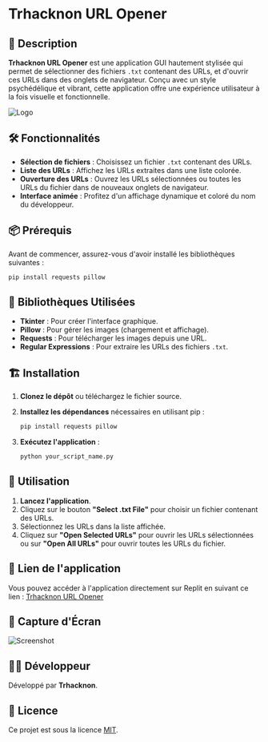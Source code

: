 # Trhacknon URL Opener

## 🚀 Description

**Trhacknon URL Opener** est une application GUI hautement stylisée qui permet de sélectionner des fichiers `.txt` contenant des URLs, et d'ouvrir ces URLs dans des onglets de navigateur. Conçu avec un style psychédélique et vibrant, cette application offre une expérience utilisateur à la fois visuelle et fonctionnelle.

![Logo](https://example.com/path_to_your_logo.png) <!-- Remplacez par l'URL de votre logo -->

## 🛠 Fonctionnalités

- **Sélection de fichiers** : Choisissez un fichier `.txt` contenant des URLs.
- **Liste des URLs** : Affichez les URLs extraites dans une liste colorée.
- **Ouverture des URLs** : Ouvrez les URLs sélectionnées ou toutes les URLs du fichier dans de nouveaux onglets de navigateur.
- **Interface animée** : Profitez d'un affichage dynamique et coloré du nom du développeur.

## 📦 Prérequis

Avant de commencer, assurez-vous d'avoir installé les bibliothèques suivantes :

```bash
pip install requests pillow
```

## 📜 Bibliothèques Utilisées

- **Tkinter** : Pour créer l'interface graphique.
- **Pillow** : Pour gérer les images (chargement et affichage).
- **Requests** : Pour télécharger les images depuis une URL.
- **Regular Expressions** : Pour extraire les URLs des fichiers `.txt`.

## 🏗 Installation

1. **Clonez le dépôt** ou téléchargez le fichier source.

2. **Installez les dépendances** nécessaires en utilisant pip :

    ```bash
    pip install requests pillow
    ```

3. **Exécutez l'application** :

    ```bash
    python your_script_name.py
    ```

## 📄 Utilisation

1. **Lancez l'application**.
2. Cliquez sur le bouton **"Select .txt File"** pour choisir un fichier contenant des URLs.
3. Sélectionnez les URLs dans la liste affichée.
4. Cliquez sur **"Open Selected URLs"** pour ouvrir les URLs sélectionnées ou sur **"Open All URLs"** pour ouvrir toutes les URLs du fichier.

## 🔗 Lien de l'application

Vous pouvez accéder à l'application directement sur Replit en suivant ce lien : [Trhacknon URL Opener](https://replit.com/@trkn/openurlsgui)

## 📸 Capture d'Écran

![Screenshot](https://example.com/path_to_screenshot.png) <!-- Remplacez par l'URL de votre capture d'écran -->

## 👨‍💻 Développeur

Développé par **Trhacknon**.

## 📜 Licence

Ce projet est sous la licence [MIT](LICENSE).
